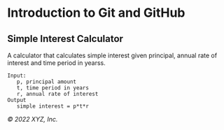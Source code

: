 # Introduction to Git and GitHub

## Simple Interest Calculator

A calculator that calculates simple interest given principal, annual rate of interest and time period in yearss.

```
Input:
   p, principal amount
   t, time period in years
   r, annual rate of interest
Output
   simple interest = p*t*r
```

_© 2022 XYZ, Inc._
